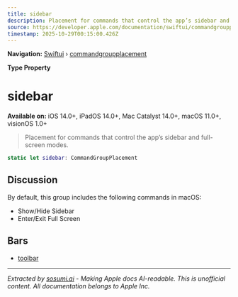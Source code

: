```yaml
---
title: sidebar
description: Placement for commands that control the app’s sidebar and full-screen modes.
source: https://developer.apple.com/documentation/swiftui/commandgroupplacement/sidebar
timestamp: 2025-10-29T00:15:00.426Z
---
```


**Navigation:** [Swiftui](/documentation/swiftui) › [commandgroupplacement](/documentation/swiftui/commandgroupplacement)

**Type Property**

# sidebar

**Available on:** iOS 14.0+, iPadOS 14.0+, Mac Catalyst 14.0+, macOS 11.0+, visionOS 1.0+

> Placement for commands that control the app’s sidebar and full-screen modes.

```swift
static let sidebar: CommandGroupPlacement
```

## Discussion

By default, this group includes the following commands in macOS:

- Show/Hide Sidebar
- Enter/Exit Full Screen

## Bars

- [toolbar](/documentation/swiftui/commandgroupplacement/toolbar)

---

*Extracted by [sosumi.ai](https://sosumi.ai) - Making Apple docs AI-readable.*
*This is unofficial content. All documentation belongs to Apple Inc.*
